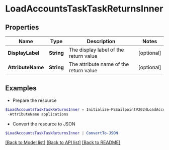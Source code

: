 # LoadAccountsTaskTaskReturnsInner
## Properties

Name | Type | Description | Notes
------------ | ------------- | ------------- | -------------
**DisplayLabel** | **String** | The display label of the return value | [optional] 
**AttributeName** | **String** | The attribute name of the return value | [optional] 

## Examples

- Prepare the resource
```powershell
$LoadAccountsTaskTaskReturnsInner = Initialize-PSSailpointV2024LoadAccountsTaskTaskReturnsInner  -DisplayLabel TASK_OUT_ACCOUNT_AGGREGATION_APPLICATIONS `
 -AttributeName applications
```

- Convert the resource to JSON
```powershell
$LoadAccountsTaskTaskReturnsInner | ConvertTo-JSON
```

[[Back to Model list]](../README.md#documentation-for-models) [[Back to API list]](../README.md#documentation-for-api-endpoints) [[Back to README]](../README.md)

